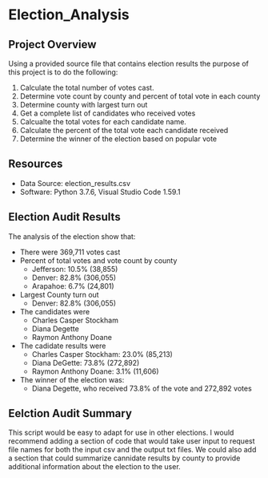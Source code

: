 # Election_Analysis

## Project Overview
Using a provided source file that contains election results the purpose of this project is to do the following:

1. Calculate the total number of votes cast.
2. Determine vote count by county and percent of total vote in each county
3. Determine county with largest turn out 
4. Get a complete list of candidates who received votes
5. Calcualte the total votes for each candidate name.
6. Calculate the percent of the total vote each candidate received
7. Determine the winner of the election based on popular vote

## Resources
- Data Source: election_results.csv  
- Software:  Python 3.7.6, Visual Studio Code 1.59.1  

## Election Audit Results
The analysis of the election show that:  
- There were 369,711 votes cast
- Percent of total votes and vote count by county
  - Jefferson: 10.5% (38,855)
  - Denver: 82.8% (306,055)
  - Arapahoe: 6.7% (24,801)
- Largest County turn out
  - Denver: 82.8% (306,055)
- The candidates were  
  - Charles Casper Stockham  
  - Diana Degette  
  - Raymon Anthony Doane  
- The cadidate results were  
  - Charles Casper Stockham: 23.0% (85,213)  
  - Diana DeGette: 73.8% (272,892)  
  - Raymon Anthony Doane: 3.1% (11,606)  
- The winner of the election was:  
  - Diana Degette, who received 73.8% of the vote and 272,892 votes

## Eelction Audit Summary
This script would be easy to adapt for use in other elections.  I would recommend adding a section of code that would take user input
to request file names for both the input csv and the output txt files.  We could also add a section that could summarize cannidate results
by county to provide additional information about the election to the user.
